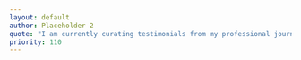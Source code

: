```yaml
---
layout: default
author: Placeholder 2
quote: "I am currently curating testimonials from my professional journey. Check back soon for updates!"
priority: 110
---
```

